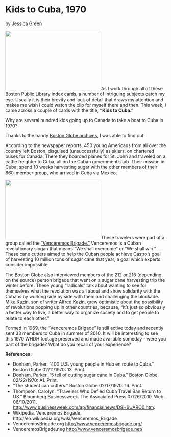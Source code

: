 # Kids to Cuba, 1970

by Jessica
Green

<a
href="http://bostonlocaltv.org/blog/wp-content/uploads/2011/06/cuba.jpg"><img
class="alignright size-medium wp-image-155" title="cuba" alt=""
src="http://bostonlocaltv.org/blog/wp-content/uploads/2011/06/cuba.jpg?w=300"
width="300" height="187" /></a>As I work through all of these Boston Public
Library index cards, a number of intriguing subjects catch my eye. Usually it
is their brevity and lack of detail that draws my attention and makes me wish
I could watch the clip for myself there and then. This week, I came across a
couple of cards with the title, <strong>“Kids to
Cuba.”</strong>

Why are several hundred kids going up to Canada to take a boat to Cuba in
1970?

Thanks to the handy <a title="Boston Globe Archives"
href="http://pqasb.pqarchiver.com/boston/advancedsearch.html">Boston Globe
archives</a>, I was able to find
out.

According to the newspaper reports, 450 young Americans from all over the
country left Boston, disguised (unsuccessfully) as skiers, on chartered buses
for Canada. There they boarded planes for St. John and traveled on a cattle
freighter to Cuba, all on the Cuban government’s tab. Their mission in Cuba:
spend 10 weeks harvesting sugar with the other members of their 660-member
group, who arrived in Cuba via
Mexico.

<a
href="http://bostonlocaltv.org/blog/wp-content/uploads/2011/06/cuba2.jpg"><img
class="alignleft size-medium wp-image-156" title="cuba2" alt=""
src="http://bostonlocaltv.org/blog/wp-content/uploads/2011/06/cuba2.jpg?w=300"
width="300" height="187" /></a>These travelers were part of a group called the
<a href="http://www.venceremosbrigade.org/">“Venceremos Brigade.”</a>
Venceremos is a Cuban revolutionary slogan that means “We shall overcome” or
“We shall win.” These cane cutters aimed to help the Cuban people achieve
Castro’s goal of harvesting 10 million tons of sugar cane that year, a goal
which experts consider
impossible.

The Boston Globe also interviewed members of the 212 or 216 (depending on the
source) person brigade that went on a sugar cane harvesting trip the winter
before. These young “radicals” talk about wanting to see for themselves what
the revolution was all about and show solidarity with the Cubans by working
side by side with them and challenging the blockade. <a
href="http://en.wikipedia.org/wiki/Michael_Kazin">Mike Kazin</a>, son of
writer <a href="http://en.wikipedia.org/wiki/Alfred_Kazin">Alfred Kazin</a>,
grew optimistic about the possibility of revolutions popping up in other
countries, because, “It’s just so obviously a better way to live, a better way
to organize society and to get people to relate to each
other.”

Formed in 1969, the “Venceremos Brigade” is still active today and recently
sent 33 members to Cuba in summer of 2010. It will be interesting to see this
1970 WHDH footage preserved and made available someday - were you part of the
brigade? What do you recall of your
experience?

<strong>References:</strong>
<ul>
	<li>Donham, Parker. “400 U.S. young people in Hub en route to Cuba.” Boston
Globe 02/11/1970: 13.
Print.</li>
	<li>Donham, Parker. “5 tell of cutting sugar cane in Cuba.” Boston Globe
02/22/1970: A1.
Print.</li>
	<li>“The student can cutters.” Boston Globe 02/17/1970: 16.
Print.</li>
	<li>Thompson, Carolyn. "Travelers Who Defied Cuba Travel Ban Return to US.”
Bloomberg Businessweek. The Associated Press 07/26/2010. Web. 06/10/2011. <a
href="http://www.businessweek.com/ap/financialnews/D9H6UARO0.htm">http://www.businessweek.com/ap/financialnews/D9H6UARO0.htm</a>.</li>
	<li>Wikipedia. Venceremos Brigade.
http://en.wikipedia.org/wiki/Venceremos_Brigade</li>
	<li>VenceremosBrigade.org <a
href="http://www.venceremosbrigade.org/">http://www.venceremosbrigade.org/</a></li>
	<li>VenceremosBrigade.neg <a
href="http://www.venceremosbrigade.net/">http://www.venceremosbrigade.net/</a></li>
</ul>